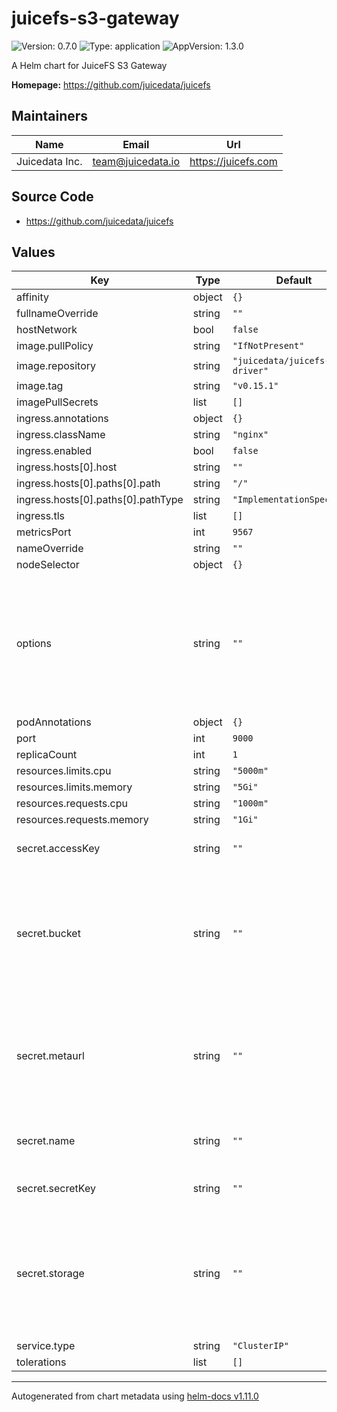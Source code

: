 # juicefs-s3-gateway

![Version: 0.7.0](https://img.shields.io/badge/Version-0.7.0-informational?style=flat-square) ![Type: application](https://img.shields.io/badge/Type-application-informational?style=flat-square) ![AppVersion: 1.3.0](https://img.shields.io/badge/AppVersion-1.3.0-informational?style=flat-square)

A Helm chart for JuiceFS S3 Gateway

**Homepage:** <https://github.com/juicedata/juicefs>

## Maintainers

| Name | Email | Url |
| ---- | ------ | --- |
| Juicedata Inc. | <team@juicedata.io> | <https://juicefs.com> |

## Source Code

* <https://github.com/juicedata/juicefs>

## Values

| Key | Type | Default | Description |
|-----|------|---------|-------------|
| affinity | object | `{}` |  |
| fullnameOverride | string | `""` |  |
| hostNetwork | bool | `false` |  |
| image.pullPolicy | string | `"IfNotPresent"` |  |
| image.repository | string | `"juicedata/juicefs-csi-driver"` |  |
| image.tag | string | `"v0.15.1"` |  |
| imagePullSecrets | list | `[]` |  |
| ingress.annotations | object | `{}` |  |
| ingress.className | string | `"nginx"` |  |
| ingress.enabled | bool | `false` |  |
| ingress.hosts[0].host | string | `""` |  |
| ingress.hosts[0].paths[0].path | string | `"/"` |  |
| ingress.hosts[0].paths[0].pathType | string | `"ImplementationSpecific"` |  |
| ingress.tls | list | `[]` |  |
| metricsPort | int | `9567` |  |
| nameOverride | string | `""` |  |
| nodeSelector | object | `{}` |  |
| options | string | `""` | Gateway Options. Separated by spaces. Read [this document](https://juicefs.com/docs/community/command_reference#juicefs-gateway) to learn how to set different gateway options. |
| podAnnotations | object | `{}` |  |
| port | int | `9000` |  |
| replicaCount | int | `1` |  |
| resources.limits.cpu | string | `"5000m"` |  |
| resources.limits.memory | string | `"5Gi"` |  |
| resources.requests.cpu | string | `"1000m"` |  |
| resources.requests.memory | string | `"1Gi"` |  |
| secret.accessKey | string | `""` | Access key for object storage |
| secret.bucket | string | `""` | Bucket URL. Read [this document](https://juicefs.com/docs/community/how_to_setup_object_storage) to learn how to setup different object storage. |
| secret.metaurl | string | `""` | Connection URL for metadata engine (e.g. Redis). Read [this document](https://juicefs.com/docs/community/databases_for_metadata) for more information. |
| secret.name | string | `""` | The JuiceFS file system name. |
| secret.secretKey | string | `""` | Secret key for object storage |
| secret.storage | string | `""` | Object storage type, such as `s3`, `gs`, `oss`. Read [this document](https://juicefs.com/docs/community/how_to_setup_object_storage) for the full supported list. |
| service.type | string | `"ClusterIP"` |  |
| tolerations | list | `[]` |  |

----------------------------------------------
Autogenerated from chart metadata using [helm-docs v1.11.0](https://github.com/norwoodj/helm-docs/releases/v1.11.0)
